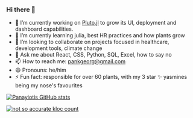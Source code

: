 ### Hi there 👋

<!--
**pankgeorg/pankgeorg** is a ✨ _special_ ✨ repository because its `README.md` (this file) appears on your GitHub profile.
-->


- 🔭 I’m currently working on [Pluto.jl](https://github.com/fonsp/Pluto.jl) to grow its UI, deployment and dashboard capabilities. 
- 🌱 I’m currently learning julia, best HR practices and how plants grow
- 👯 I’m looking to collaborate on projects focused in healthcare, development tools, climate change
- 💬 Ask me about React, CSS, Python, SQL, Excel, how to say no 
- 📫 How to reach me: pankgeorg@gmail.com
- 😄 Pronouns: he/him
- ⚡ Fun fact: responsible for over 60 plants, with my 3 star ✨ yasmines being my nose's favourites 

[![Panayiotis GitHub stats](https://github-readme-stats.vercel.app/api?username=pankgeorg)](https://github.com/pankgeorg)

[![not so accurate kloc count](https://github-readme-stats.vercel.app/api/top-langs/?username=pankgeorg&layout=compact)](https://github.com/pankgeorg)
